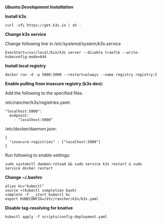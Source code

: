 **_Ubuntu Development Installation_**

**Install k3s**

```
curl -sfL https://get.k3s.io | sh -
```

**Change k3s service**

Change  following line in */etc/systemd/system/k3s.service*

```
ExecStart=/usr/local/bin/k3s server --disable traefik --write-kubeconfig-mode=644
```

**Install local registry**

```
docker run -d -p 5000:5000 --restart=always --name registry registry:2
```

**Enable pulling from insecure registry (k3s dev):**

Add the following to the specified files.

/etc/rancher/k3s/registries.yaml:

```
"localhost:5000":
  endpoint:
    - "localhost:5000"
```

/etc/docker/daemon.json:

```
{
  "insecure-registries" : ["localhost:5000"]
}
```

Run following to enable settings:

```
sudo systemctl daemon-reload && sudo service k3s restart & sudo service docker restart
```

**Change ~/.bashrc**

```
alias kc="kubectl"
source <(kubectl completion bash)
complete -F __start_kubectl kc
export KUBECONFIG=/etc/rancher/k3s/k3s.yaml
```

**Disable tag-resolving for knative**

```
kubectl apply -f scripts/config-deployment.yaml
```
